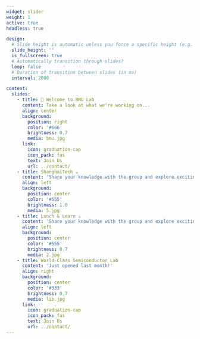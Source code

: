 ```yaml
---
widget: slider
weight: 1
active: true
headless: true

design:
  # Slide height is automatic unless you force a specific height (e.g. '400px')
  slide_height: ''
  is_fullscreen: true
  # Automatically transition through slides?
  loop: false
  # Duration of transition between slides (in ms)
  interval: 2000

content:
  slides:
    - title: 👋 Welcome to BMU Lab
      content: Take a look at what we're working on...
      align: center
      background:
        position: right
        color: '#666'
        brightness: 0.7
        media: bmu.jpg
      link:
        icon: graduation-cap
        icon_pack: fas
        text: Join Us
        url: ../contact/
    - title: ShanghaiTech ☕️
      content: 'Share your knowledge with the group and explore exciting new topics together!'
      align: left
      background:
        position: center
        color: '#555'
        brightness: 1.0
        media: 5.jpg
    - title: Lunch & Learn ☕️
      content: 'Share your knowledge with the group and explore exciting new topics together!'
      align: left
      background:
        position: center
        color: '#555'
        brightness: 0.7
        media: 2.jpg
    - title: World-Class Semiconductor Lab
      content: 'Just opened last month!'
      align: right
      background:
        position: center
        color: '#333'
        brightness: 0.7
        media: lib.jpg
      link:
        icon: graduation-cap
        icon_pack: fas
        text: Join Us
        url: ../contact/
---
```

